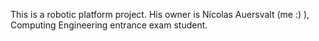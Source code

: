 This is a robotic platform project. His owner is Nícolas Auersvalt (me :) ), Computing Engineering entrance exam student.
